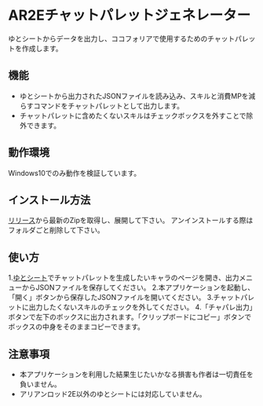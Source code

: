 # AR2Eチャットパレットジェネレーター
ゆとシートからデータを出力し、ココフォリアで使用するためのチャットパレットを作成します。

## 機能
* ゆとシートから出力されたJSONファイルを読み込み、スキルと消費MPを減らすコマンドをチャットパレットとして出力します。
* チャットパレットに含めたくないスキルはチェックボックスを外すことで除外できます。

## 動作環境
Windows10でのみ動作を検証しています。

## インストール方法
[リリース](https://github.com/musicsoul0142/AR2E_ChatpalletGenerator/releases)から最新のZipを取得し、展開して下さい。
アンインストールする際はフォルダごと削除して下さい。
## 使い方
1.[ゆとシート](https://yutorize.2-d.jp/ytsheet/ar2e/)でチャットパレットを生成したいキャラのページを開き、出力メニューからJSONファイルを保存してください。
2.本アプリケーションを起動し、「開く」ボタンから保存したJSONファイルを開いてください。
3.チャットパレットに出力したくないスキルのチェックを外してください。
4.「チャパレ出力」ボタンで左下のボックスに出力されます。「クリップボードにコピー」ボタンでボックスの中身をそのままコピーできます。

## 注意事項
* 本アプリケーションを利用した結果生じたいかなる損害も作者は一切責任を負いません。
* アリアンロッド2E以外のゆとシートには対応していません。